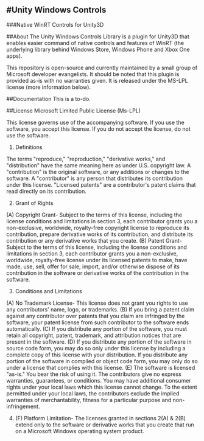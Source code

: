 #Unity Windows Controls
---
###Native WinRT Controls for Unity3D

##About
The Unity Windows Controls Library is a plugin for Unity3D that enables easier command of native controls and features of WinRT (the underlying library behind Windows Store, Windows Phone and Xbox One apps). 

This repository is open-source and currently maintained by a small group of Microsoft developer evangelists. It should be noted that this plugin is provided as-is with no warranties given. It is released under the MS-LPL license (more information below).

##Documentation
This is a to-do.

##License
Microsoft Limited Public License (Ms-LPL)

This license governs use of the accompanying software. If you use the software, you accept this license. If you do not accept the license, do not use the software.

1. Definitions

The terms "reproduce," "reproduction," "derivative works," and "distribution" have the same meaning here as under U.S. copyright law. A "contribution" is the original software, or any additions or changes to the software. A "contributor" is any person that distributes its contribution under this license. "Licensed patents" are a contributor's patent claims that read directly on its contribution.

2. Grant of Rights

(A) Copyright Grant- Subject to the terms of this license, including the license conditions and limitations in section 3, each contributor grants you a non-exclusive, worldwide, royalty-free copyright license to reproduce its contribution, prepare derivative works of its contribution, and distribute its contribution or any derivative works that you create.
(B) Patent Grant- Subject to the terms of this license, including the license conditions and limitations in section 3, each contributor grants you a non-exclusive, worldwide, royalty-free license under its licensed patents to make, have made, use, sell, offer for sale, import, and/or otherwise dispose of its contribution in the software or derivative works of the contribution in the software.

3. Conditions and Limitations

(A) No Trademark License- This license does not grant you rights to use any contributors' name, logo, or trademarks. 
(B) If you bring a patent claim against any contributor over patents that you claim are infringed by the software, your patent license from such contributor to the software ends automatically. 
(C) If you distribute any portion of the software, you must retain all copyright, patent, trademark, and attribution notices that are present in the software. 
(D) If you distribute any portion of the software in source code form, you may do so only under this license by including a complete copy of this license with your distribution. If you distribute any portion of the software in compiled or object code form, you may only do so under a license that complies with this license. 
(E) The software is licensed "as-is." You bear the risk of using it. The contributors give no express warranties, guarantees, or conditions. You may have additional consumer rights under your local laws which this license cannot change. To the extent permitted under your local laws, the contributors exclude the implied warranties of merchantability, fitness for a particular purpose and non-infringement.

4. (F) Platform Limitation- The licenses granted in sections 2(A) & 2(B) extend only to the software or derivative works that you create that run on a Microsoft Windows operating system product.
